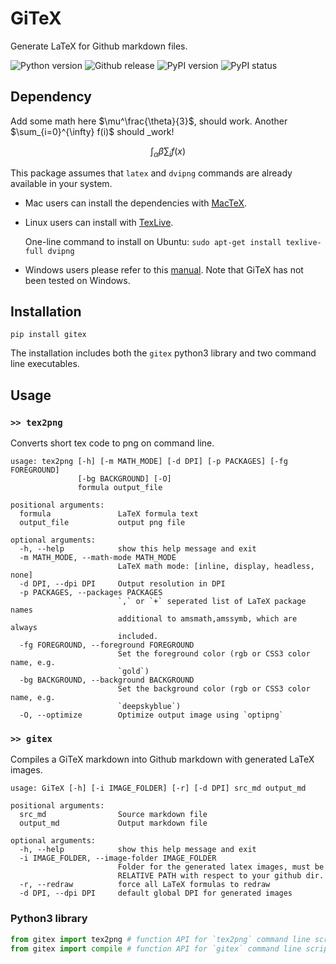 # GiTeX

Generate LaTeX for Github markdown files. 

![Python version](https://img.shields.io/pypi/pyversions/GiTeX.svg)
![Github release](https://img.shields.io/github/release/LinxiFan/GiTeX.svg)
![PyPI version](https://img.shields.io/pypi/v/gitex.svg)
![PyPI status](https://img.shields.io/pypi/status/GiTeX.svg)

## Dependency

Add some math here $\mu^\frac{\theta}{3}$, should work. Another $\sum_{i=0}^{\infty} f(i)$ should _work!

$$ \int_{\alpha}{\beta} \sum_{i} f(x) $$

This package assumes that `latex` and `dvipng` commands are already available in your system. 

- Mac users can install the dependencies with [MacTeX](http://www.tug.org/mactex/). 

- Linux users can install with [TexLive](https://www.tug.org/texlive/). 
  
  One-line command to install on Ubuntu: `sudo apt-get install texlive-full dvipng`

- Windows users please refer to this [manual](https://www.tug.org/texlive/windows.html). Note that GiTeX has not been tested on Windows. 

## Installation 

`pip install gitex`

The installation includes both the `gitex` python3 library and two command line executables. 

## Usage

### `>> tex2png`

Converts short tex code to png on command line.

```
usage: tex2png [-h] [-m MATH_MODE] [-d DPI] [-p PACKAGES] [-fg FOREGROUND]
               [-bg BACKGROUND] [-O]
               formula output_file

positional arguments:
  formula               LaTeX formula text
  output_file           output png file

optional arguments:
  -h, --help            show this help message and exit
  -m MATH_MODE, --math-mode MATH_MODE
                        LaTeX math mode: [inline, display, headless, none]
  -d DPI, --dpi DPI     Output resolution in DPI
  -p PACKAGES, --packages PACKAGES
                        `,` or `+` seperated list of LaTeX package names
                        additional to amsmath,amssymb, which are always
                        included.
  -fg FOREGROUND, --foreground FOREGROUND
                        Set the foreground color (rgb or CSS3 color name, e.g.
                        `gold`)
  -bg BACKGROUND, --background BACKGROUND
                        Set the background color (rgb or CSS3 color name, e.g.
                        `deepskyblue`)
  -O, --optimize        Optimize output image using `optipng`
```

### `>> gitex`

Compiles a GiTeX markdown into Github markdown with generated LaTeX images. 

```
usage: GiTeX [-h] [-i IMAGE_FOLDER] [-r] [-d DPI] src_md output_md

positional arguments:
  src_md                Source markdown file
  output_md             Output markdown file

optional arguments:
  -h, --help            show this help message and exit
  -i IMAGE_FOLDER, --image-folder IMAGE_FOLDER
                        Folder for the generated latex images, must be
                        RELATIVE PATH with respect to your github dir.
  -r, --redraw          force all LaTeX formulas to redraw
  -d DPI, --dpi DPI     default global DPI for generated images
```


### Python3 library


```python
from gitex import tex2png # function API for `tex2png` command line script 
from gitex import compile # function API for `gitex` command line script
```
